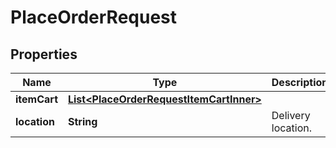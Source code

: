 

# PlaceOrderRequest

## Properties

Name | Type | Description | Notes
------------ | ------------- | ------------- | -------------
**itemCart** | [**List&lt;PlaceOrderRequestItemCartInner&gt;**](PlaceOrderRequestItemCartInner.md) |  | 
**location** | **String** | Delivery location. | 




